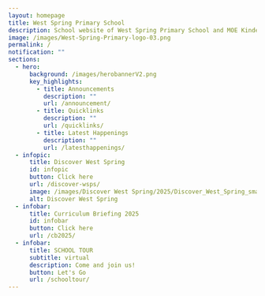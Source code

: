 ```yaml
---
layout: homepage
title: West Spring Primary School
description: School website of West Spring Primary School and MOE Kindergarten @ West Spring
image: /images/West-Spring-Primary-logo-03.png
permalink: /
notification: ""
sections:
  - hero:
      background: /images/herobannerV2.png
      key_highlights:
        - title: Announcements
          description: ""
          url: /announcement/
        - title: Quicklinks
          description: ""
          url: /quicklinks/
        - title: Latest Happenings
          description: ""
          url: /latesthappenings/
  - infopic:
      title: Discover West Spring
      id: infopic
      button: Click here
      url: /discover-wsps/
      image: /images/Discover West Spring/2025/Discover_West_Spring_small.jpg
      alt: Discover West Spring
  - infobar:
      title: Curriculum Briefing 2025
      id: infobar
      button: Click here
      url: /cb2025/
  - infobar:
      title: SCHOOL TOUR
      subtitle: virtual
      description: Come and join us!
      button: Let's Go
      url: /schooltour/
---
```


